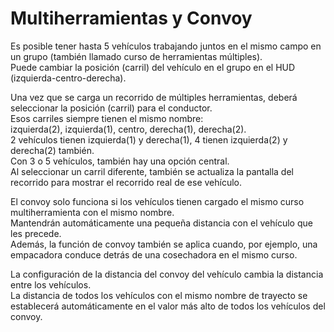 # Multiherramientas y Convoy

  
Es posible tener hasta 5 vehículos trabajando juntos en el mismo campo en un grupo (también llamado curso de herramientas múltiples).  
Puede cambiar la posición (carril) del vehículo en el grupo en el HUD (izquierda-centro-derecha).  

  
Una vez que se carga un recorrido de múltiples herramientas, deberá seleccionar la posición (carril) para el conductor.  
Esos carriles siempre tienen el mismo nombre:  
izquierda(2), izquierda(1), centro, derecha(1), derecha(2).  
2 vehículos tienen izquierda(1) y derecha(1), 4 tienen izquierda(2) y derecha(2) también.  
Con 3 o 5 vehículos, también hay una opción central.  
Al seleccionar un carril diferente, también se actualiza la pantalla del recorrido para mostrar el recorrido real de ese vehículo.  

  
El convoy solo funciona si los vehículos tienen cargado el mismo curso multiherramienta con el mismo nombre.  
Mantendrán automáticamente una pequeña distancia con el vehículo que les precede.  
Además, la función de convoy también se aplica cuando, por ejemplo, una empacadora conduce detrás de una cosechadora en el mismo curso.  

  
La configuración de la distancia del convoy del vehículo cambia la distancia entre los vehículos.  
La distancia de todos los vehículos con el mismo nombre de trayecto se establecerá automáticamente en el valor más alto de todos los vehículos del convoy.  

